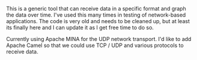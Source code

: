 This is a generic tool that can receive data in a specific format and graph the data over time.  I've used this many times in testing of network-based applications.  The code is very old and needs to be cleaned up, but at least its finally here and I can update it as I get free time to do so.


Currently using Apache MINA for the UDP network transport.  I'd like to add Apache Camel so that we could use TCP / UDP and various protocols to receive data.

